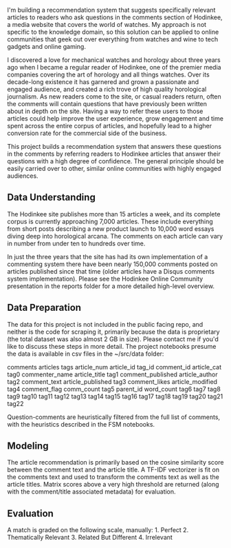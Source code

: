 I'm building a recommendation system that suggests specifically relevant articles to readers who ask questions in the comments section of Hodinkee, a media website that covers the world of watches. My approach is not specific to the knowledge domain, so this solution can be applied to online communities that geek out over everything from watches and wine to tech gadgets and online gaming.

I discovered a love for mechanical watches and horology about three years ago when I became a regular reader of Hodinkee, one of the premier media companies covering the art of horology and all things watches. Over its decade-long existence it has garnered and grown a passionate and engaged audience, and created a rich trove of high quality horological journalism.
As new readers come to the site, or casual readers return, often the comments will contain questions that have previously been written about in depth on the site. Having a way to refer these users to those articles could help improve the user experience, grow engagement and time spent across the entire corpus of articles, and hopefully lead to a higher conversion rate for the commercial side of the business.

This project builds a recommendation system that answers these questions in the comments by referring readers to Hodinkee articles that answer their questions with a high degree of confidence. The general principle should be easily carried over to other, similar online communities with highly engaged audiences.

## Data Understanding
The Hodinkee site publishes more than 15 articles a week, and its complete corpus is currently approaching 7,000 articles. These include everything from short posts describing a new product launch to 10,000 word essays diving deep into horological arcana. The comments on each article can vary in number from under ten to hundreds over time. 

In just the three years that the site has had its own implementation of a commenting system there have been nearly 150,000 comments posted on articles published since that time (older articles have a Disqus comments system implementation). Please see the Hodinkee Online Community presentation in the reports folder for a more detailed high-level overview.

## Data Preparation
The data for this project is not included in the public facing repo, and neither is the code for scraping it, primarily because the data is proprietary (the total dataset was also almost 2 GB in size). Please contact me if you'd like to discuss these steps in more detail. The project notebooks presume the data is available in csv files in the ~/src/data folder:

comments	articles	tags
article_num	article_id	tag_id
comment_id	article_cat	tag0
commenter_name	article_title	tag1
comment_published	article_author	tag2
comment_text	article_published	tag3
comment_likes	article_modified	tag4
comment_flag	comm_count	tag5
parent_id	word_count	tag6
		tag7
		tag8
		tag9
		tag10
		tag11
		tag12
		tag13
		tag14
		tag15
		tag16
		tag17
		tag18
		tag19
		tag20
		tag21
		tag22

Question-comments are heuristically filtered from the full list of comments, with the heuristics described in the FSM notebooks.

## Modeling
The article recommendation is primarily based on the cosine similarity score between the comment text and the article title. A TF-IDF vectorizer is fit on the comments text and used to transform the comments text as well as the article titles. Matrix scores above a very high threshold are returned (along with the comment/title associated metadata) for evaluation.

## Evaluation
A match is graded on the following scale, manually:
	1. Perfect
	2. Thematically Relevant
	3. Related But Different
	4. Irrelevant
